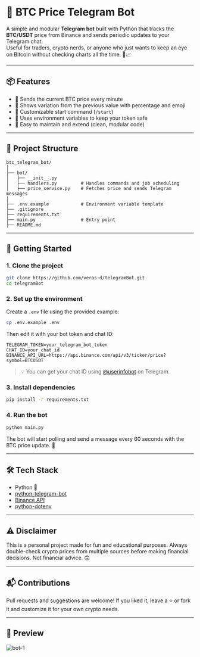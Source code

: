 # 🤖 BTC Price Telegram Bot

A simple and modular **Telegram bot** built with Python that tracks the **BTC/USDT** price from Binance and sends periodic updates to your Telegram chat.  
Useful for traders, crypto nerds, or anyone who just wants to keep an eye on Bitcoin without checking charts all the time. 💸📈

---

## 📦 Features

- 🧠 Sends the current BTC price every minute
- 🔄 Shows variation from the previous value with percentage and emoji
- 🔔 Customizable start command (`/start`)
- 🔐 Uses environment variables to keep your token safe
- 🔧 Easy to maintain and extend (clean, modular code)

---

## 📁 Project Structure

```
btc_telegram_bot/
│
├── bot/
│   ├── __init__.py
│   ├── handlers.py         # Handles commands and job scheduling
│   ├── price_service.py    # Fetches price and sends Telegram messages
│
├── .env.example            # Environment variable template
├── .gitignore
├── requirements.txt
├── main.py                 # Entry point
├── README.md
```

---

## 🚀 Getting Started

### 1. Clone the project

```bash
git clone https://github.com/veras-d/telegramBot.git
cd telegramBot
```

### 2. Set up the environment

Create a `.env` file using the provided example:

```bash
cp .env.example .env
```

Then edit it with your bot token and chat ID:

```env
TELEGRAM_TOKEN=your_telegram_bot_token
CHAT_ID=your_chat_id
BINANCE_API_URL=https://api.binance.com/api/v3/ticker/price?symbol=BTCUSDT
```

> 💡 You can get your chat ID using [@userinfobot](https://t.me/userinfobot) on Telegram.

### 3. Install dependencies

```bash
pip install -r requirements.txt
```

### 4. Run the bot

```bash
python main.py
```

The bot will start polling and send a message every 60 seconds with the BTC price update. 🚀

---

## 🛠 Tech Stack

- Python 🐍
- [python-telegram-bot](https://github.com/python-telegram-bot/python-telegram-bot)
- [Binance API](https://binance-docs.github.io/apidocs/spot/en/)
- [python-dotenv](https://pypi.org/project/python-dotenv/)

---

## ⚠️ Disclaimer

This is a personal project made for fun and educational purposes. Always double-check crypto prices from multiple sources before making financial decisions. Not financial advice. 🙃

---

## 📬 Contributions

Pull requests and suggestions are welcome! If you liked it, leave a ⭐️ or fork it and customize it for your own crypto needs.

---

## 📸 Preview

![bot-1](https://github.com/user-attachments/assets/4728cf10-38e3-4874-becd-5fc932102a1c)
